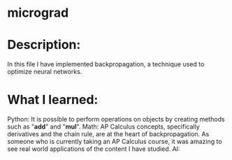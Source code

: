 # micrograd
# Description:
In this file I have implemented backpropagation, a technique used to optimize neural networks.

# What I learned:
Python:
It is possible to perform operations on objects by creating methods such as "__add__" and "__mul__".
Math:
AP Calculus concepts, specifically derivatives and the chain rule, are at the heart of backpropagation. As someone who is currently taking an AP Calculus course, it was amazing to see real world applications of the content I have studied.
AI:
